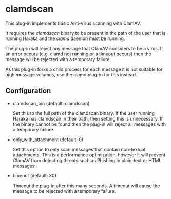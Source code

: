 clamdscan
=========

This plug-in implements basic Anti-Virus scanning with ClamAV.

It requires the *clamdscan* binary to be present in the path of the user
that is running Haraka and the *clamd* daemon must be running.

The plug-in will reject any message that ClamAV considers to be a virus.
If an error occurs (e.g. clamd not running or a timeout occurs) then the 
message will be rejected with a temporary failure.  

As this plug-in forks a child process for each message it is not suitable
for high message volumes, use the clamd plug-in for this instead.

Configuration
-------------

* clamdscan_bin                                 (default: clamdscan)

  Set this to the full path of the clamdscan binary.  If the user running
  Haraka has clamdscan in their path, then setting this is unnecessary.
  If the binary cannot be found then the plug-in will reject all messages
  with a temporary failure.

* only_with_attachment                          (default: 0)

  Set this option to only scan messages that contain non-textual 
  attachments.  This is a performance optimization, however it will
  prevent ClamAV from detecting threats such as Phishing in plain-text
  or HTML messages.

* timeout                                       (default: 30)

  Timeout the plug-in after this many seconds.  A timeout will cause
  the message to be rejected with a temporary failure.
